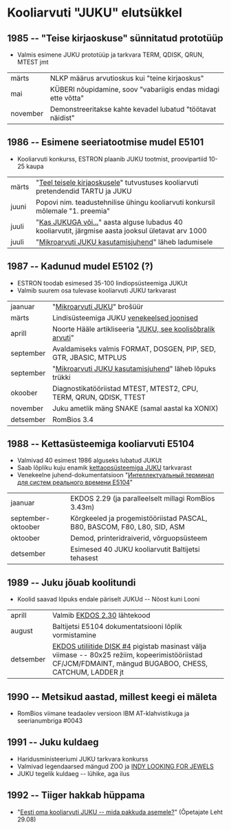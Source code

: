 ﻿# Kooliarvuti "JUKU" elutsükkel

## 1985 -- "Teise kirjaoskuse" sünnitatud prototüüp

* Valmis esimene JUKU prototüüp ja tarkvara TERM, QDISK, QRUN, MTEST jmt

|||
|-|-|
märts    | NLKP määrus arvutioskus kui "teine kirjaoskus"
mai      | KÜBERI nõupidamine, soov "vabariigis endas midagi ette võtta"
november | Demonstreeritakse kahte kevadel lubatud "töötavat näidist"


## 1986 -- Esimene seeriatootmise mudel E5101

* Kooliarvuti konkurss, ESTRON plaanib JUKU tootmist, proovipartiid 10-25 kaupa

|||
|-|-|
märts | "[Teel teisele kirjaoskusele](https://www.youtube.com/watch?v=TQupHJ9J7w8)" tutvustuses kooliarvuti pretendendid TARTU ja JUKU
juuni | Popovi nim. teadustehnilise ühingu kooliarvuti konkursil mõlemale "1. preemia"
juuli | "[Kas JUKUGA või...](https://arhiiv.err.ee/audio/vaata/kas-jukuga-voi)" aasta alguse lubadus 40 kooliarvutit, järgmise aasta jooksul ületavat arv 1000
juuli | "[Mikroarvuti JUKU kasutamisjuhend](https://arti.ee/juku/Mikroarvuti%20Juku%20E5101%20kasutamisjuhend%201988%20%28168lk%2C%20eesti%20k%29.pdf)" läheb ladumisele

## 1987 -- Kadunud mudel E5102 (?)

* ESTRON toodab esimesed 35-100 lindiopsüsteemiga JUKUt
* Valmib suurem osa tulevase kooliarvuti JUKU tarkvarast

|||
|-|-|
jaanuar   | "[Mikroarvuti JUKU](https://github.com/infoaed/juku3000/blob/master/docs/ekta_juku.pdf)" brošüür
märts     | Lindisüsteemiga JUKU [venekeelsed joonised](https://elektroonikafoorum.com/thread-690-post-4164.html#pid4164)
aprill    | Noorte Hääle artikliseeria "[JUKU, see koolisõbralik arvuti](https://arti.ee/juku/Noorte_H%C3%A4%C3%A4l_1987-04/)"
september | Avaldamiseks valmis FORMAT, DOSGEN, PIP, SED, GTR, JBASIC, MTPLUS
september | "[Mikroarvuti JUKU kasutamisjuhend](https://arti.ee/juku/Mikroarvuti%20Juku%20E5101%20kasutamisjuhend%201988%20%28168lk%2C%20eesti%20k%29.pdf)" läheb lõpuks trükki
okoober   | Diagnostikatööriistad MTEST, MTEST2, CPU, TERM, QRUN, QDISK, TTEST
november  | Juku ametlik mäng SNAKE (samal aastal ka XONIX)
detsember | RomBios 3.4

## 1988 -- Kettasüsteemiga kooliarvuti E5104

* Valmivad 40 esimest 1986 alguseks lubatud JUKUt
* Saab lõpliku kuju enamik [kettaopsüsteemiga JUKU](https://github.com/infoaed/juku3000/blob/master/docs/juku-k%C3%A4sud.md) tarkvarast
* Venekeelne juhend-dokumentatsioon "[Интеллектуальный терминал для систем реального времени E5104](https://arti.ee/juku/JUKU%20E5104%20Kasutusjuhend%203%20osa%20%28286lk%2C%20vene%20k%29.pdf)"

|||
|-|-|
jaanuar            | EKDOS 2.29 (ja paralleelselt millagi RomBios 3.43m)
september-oktoober | Kõrgkeeled ja progemistööriistad PASCAL, B80, BASCOM, F80, L80, SID, ASM
oktoober           | Demod, printeridraiverid, võrguopsüsteem
detsember          | Esimesed 40 JUKU kooliarvutit Baltijetsi tehasest

## 1989 -- Juku jõuab koolitundi

* Koolid saavad lõpuks endale päriselt JUKUd -- Nõost kuni Looni

|||
|-|-|
aprill    | Valmib [EKDOS 2.30](https://github.com/infoaed/juku3000/blob/master/src/EKDOS30.ASM) lähtekood
august    | Baltijetsi E5104 dokumentatsiooni lõplik vormistamine
detsember | [EKDOS utiliitide DISK #4](https://github.com/infoaed/juku3000/blob/master/docs/ekdos230.txt) pigistab masinast välja viimase -- 80x25 režiim, kopeerimistööriistad CF/JCM/FDMAINT, mängud BUGABOO, CHESS, CATCHUM, LADDER jt

## 1990 -- Metsikud aastad, millest keegi ei mäleta

* RomBios viimane teadaolev versioon IBM AT-klahvistikuga ja seerianumbriga #0043

## 1991 -- Juku kuldaeg

* Haridusministeeriumi JUKU tarkvara konkurss
* Valmivad legendaarsed mängud ZOO ja [INDY LOOKING FOR JEWELS](https://et.wikipedia.org/wiki/Indy_looking_for_Jewels...)
* JUKU tegelik kuldaeg -- lühike, aga ilus

## 1992 -- Tiiger hakkab hüppama

* "[Eesti oma kooliarvuti JUKU -- mida pakkuda asemele?](https://dea.digar.ee/?a=d&d=opetajateleht19920829.1.4&e=-------et-25--1--txt-txIN%7ctxTI%7ctxAU%7ctxTA-------------)" (Õpetajate Leht 29.08)

